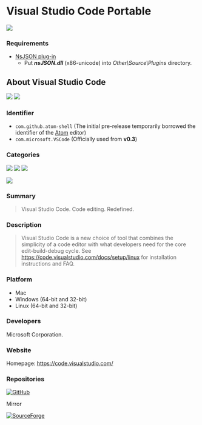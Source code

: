 # Visual Studio Code Portable
 ![](https://img.shields.io/badge/platform-win--32_|_win--64-informational)

### Requirements
- [NsJSON plug-in](https://nsis.sourceforge.io/NsJSON_plug-in)
  - Put ***nsJSON.dll*** (x86-unicode) into *Other\Source\Plugins* directory.

## About Visual Studio Code
 ![](https://img.shields.io/badge/-opensource-brightgreen)
 [![](https://img.shields.io/github/license/microsoft/vscode)](https://github.com/microsoft/vscode/blob/main/LICENSE.txt)

### Identifier
 - `com.github.atom-shell` (The initial pre-release temporarily borrowed the identifier of the [Atom](https://atom.io/) editor)
 - `com.microsoft.VSCode` (Officially used from **v0.3**)

### Categories
 ![](https://img.shields.io/badge/-Text_Editor-informational)
 ![](https://img.shields.io/badge/-Development-informational)
 ![](https://img.shields.io/badge/-IDE-informational)

 ![](https://img.shields.io/badge/-public.app--category.developer--tools-informational)

### Summary
 > Visual Studio Code. Code editing. Redefined.

### Description
 > Visual Studio Code is a new choice of tool that combines the simplicity of a code editor with what developers need for the core edit-build-debug cycle. See https://code.visualstudio.com/docs/setup/linux for installation instructions and FAQ.

### Platform
 - Mac
 - Windows (64-bit and 32-bit)
 - Linux (64-bit and 32-bit)

### Developers
 Microsoft Corporation.

### Website
 Homepage: https://code.visualstudio.com/

### Repositories
 [![GitHub](https://img.shields.io/badge/GitHub-181717?logo=github&logoColor=fff&style=for-the-badge)](https://github.com/microsoft/vscode)

 Mirror

 [![SourceForge](https://img.shields.io/badge/SourceForge-F60?logo=sourceforge&logoColor=fff&style=for-the-badge)](https://sourceforge.net/projects/visual-studio-code.mirror/)